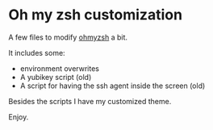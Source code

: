 # Oh my zsh customization
A few files to modify [ohmyzsh](https://github.com/robbyrussell/oh-my-zsh) a bit.

It includes some:
* environment overwrites
* A yubikey script (old)
* A script for having the ssh agent inside the screen (old)

Besides the scripts I have my customized theme.

Enjoy.
